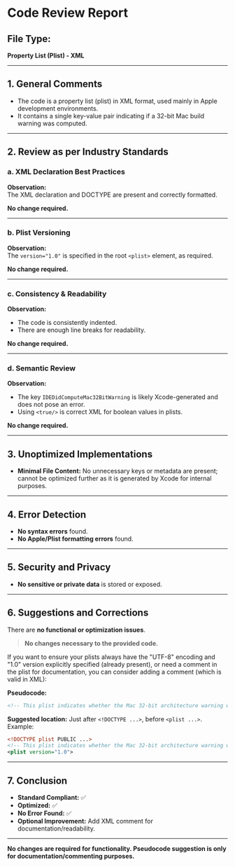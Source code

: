 # Code Review Report

## File Type:  
**Property List (Plist) - XML**

---

## 1. General Comments

- The code is a property list (plist) in XML format, used mainly in Apple development environments.
- It contains a single key-value pair indicating if a 32-bit Mac build warning was computed.

---

## 2. Review as per Industry Standards

### a. XML Declaration Best Practices

**Observation:**  
The XML declaration and DOCTYPE are present and correctly formatted.

**No change required.**

---

### b. Plist Versioning

**Observation:**  
The `version="1.0"` is specified in the root `<plist>` element, as required.

**No change required.**

---

### c. Consistency & Readability

**Observation:**  
- The code is consistently indented.
- There are enough line breaks for readability.

**No change required.**

---

### d. Semantic Review

**Observation:**  
- The key `IDEDidComputeMac32BitWarning` is likely Xcode-generated and does not pose an error.
- Using `<true/>` is correct XML for boolean values in plists.

**No change required.**

---

## 3. Unoptimized Implementations

- **Minimal File Content:** No unnecessary keys or metadata are present; cannot be optimized further as it is generated by Xcode for internal purposes.

---

## 4. Error Detection

- **No syntax errors** found.
- **No Apple/Plist formatting errors** found.

---

## 5. Security and Privacy

- **No sensitive or private data** is stored or exposed.

---

## 6. Suggestions and Corrections

There are **no functional or optimization issues**.

> **No changes necessary to the provided code.**

If you want to ensure your plists always have the "UTF-8" encoding and "1.0" version explicitly specified (already present), or need a comment in the plist for documentation, you can consider adding a comment (which is valid in XML):

**Pseudocode:**
```xml
<!-- This plist indicates whether the Mac 32-bit architecture warning was computed in Xcode. -->
```

**Suggested location:** Just after `<!DOCTYPE ...>`, before `<plist ...>`.  
Example:
```xml
<!DOCTYPE plist PUBLIC ...>
<!-- This plist indicates whether the Mac 32-bit architecture warning was computed in Xcode. -->
<plist version="1.0">
```

---

## 7. Conclusion

- **Standard Compliant:** ✅
- **Optimized:** ✅
- **No Error Found:** ✅
- **Optional Improvement:** Add XML comment for documentation/readability.

---

**No changes are required for functionality. Pseudocode suggestion is only for documentation/commenting purposes.**